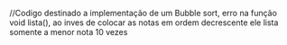 //Codigo destinado a implementação de um Bubble sort, erro na função void lista(), ao inves de colocar as notas em ordem decrescente ele lista somente a menor nota 10 vezes
